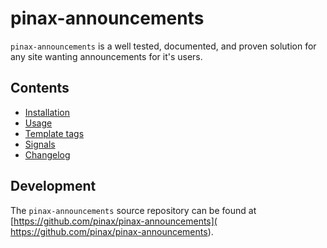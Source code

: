 # pinax-announcements

`pinax-announcements` is a well tested, documented, and proven solution
for any site wanting announcements for it's users.

## Contents

* [Installation](./installation.md)
* [Usage](./usage.md)
* [Template tags](./templatetags.md)
* [Signals](./signals.md)
* [Changelog](./changelog.md)

## Development

The `pinax-announcements` source repository can be found at [https://github.com/pinax/pinax-announcements]( https://github.com/pinax/pinax-announcements).
